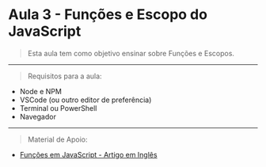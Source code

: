 # Aula 3 - Funções e Escopo do JavaScript

> Esta aula tem como objetivo ensinar sobre Funções e Escopos.

__________

> Requisitos para a aula:

- Node e NPM
- VSCode (ou outro editor de preferência)
- Terminal ou PowerShell
- Navegador

__________

> Material de Apoio:

- [Funções em JavaScript - Artigo em Inglês](https://dmitripavlutin.com/6-ways-to-declare-javascript-functions/)
